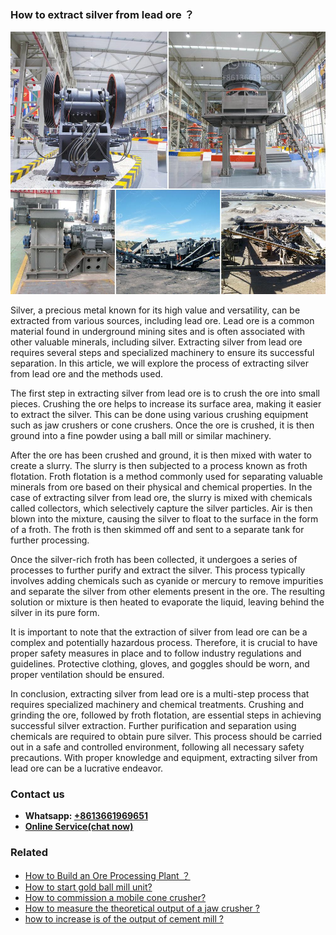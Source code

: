 <h3>How to extract silver from lead ore ？</h3><img src='1701745250.jpg' alt=''><p>Silver, a precious metal known for its high value and versatility, can be extracted from various sources, including lead ore. Lead ore is a common material found in underground mining sites and is often associated with other valuable minerals, including silver. Extracting silver from lead ore requires several steps and specialized machinery to ensure its successful separation. In this article, we will explore the process of extracting silver from lead ore and the methods used.</p><p>The first step in extracting silver from lead ore is to crush the ore into small pieces. Crushing the ore helps to increase its surface area, making it easier to extract the silver. This can be done using various crushing equipment such as jaw crushers or cone crushers. Once the ore is crushed, it is then ground into a fine powder using a ball mill or similar machinery.</p><p>After the ore has been crushed and ground, it is then mixed with water to create a slurry. The slurry is then subjected to a process known as froth flotation. Froth flotation is a method commonly used for separating valuable minerals from ore based on their physical and chemical properties. In the case of extracting silver from lead ore, the slurry is mixed with chemicals called collectors, which selectively capture the silver particles. Air is then blown into the mixture, causing the silver to float to the surface in the form of a froth. The froth is then skimmed off and sent to a separate tank for further processing.</p><p>Once the silver-rich froth has been collected, it undergoes a series of processes to further purify and extract the silver. This process typically involves adding chemicals such as cyanide or mercury to remove impurities and separate the silver from other elements present in the ore. The resulting solution or mixture is then heated to evaporate the liquid, leaving behind the silver in its pure form.</p><p>It is important to note that the extraction of silver from lead ore can be a complex and potentially hazardous process. Therefore, it is crucial to have proper safety measures in place and to follow industry regulations and guidelines. Protective clothing, gloves, and goggles should be worn, and proper ventilation should be ensured.</p><p>In conclusion, extracting silver from lead ore is a multi-step process that requires specialized machinery and chemical treatments. Crushing and grinding the ore, followed by froth flotation, are essential steps in achieving successful silver extraction. Further purification and separation using chemicals are required to obtain pure silver. This process should be carried out in a safe and controlled environment, following all necessary safety precautions. With proper knowledge and equipment, extracting silver from lead ore can be a lucrative endeavor.</p><h3>Contact us</h3><ul><li><strong>Whatsapp:&nbsp;<a href="https://wa.me/8613661969651">+8613661969651</a></strong></li><li><a href="https://swt.shibang-china.com/?git&amp;zhl&amp;How to extract silver from lead ore ？"><strong>Online Service(chat now)</strong></a></li></ul><h3>Related</h3><ul><li><a href='How to Build an Ore Processing Plant ？.md'>How to Build an Ore Processing Plant ？</a></li><li><a href='How to start gold ball mill unit.md'>How to start gold ball mill unit?</a></li><li><a href='How to commission a mobile cone crusher.md'>How to commission a mobile cone crusher?</a></li><li><a href='How to measure the theoretical output of a jaw crusher .md'>How to measure the theoretical output of a jaw crusher ?</a></li><li><a href='how to increase is of the output of cement mill .md'>how to increase is of the output of cement mill ?</a></li></ul>